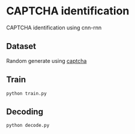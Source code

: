 # CAPTCHA identification

CAPTCHA identification using cnn-rnn

## Dataset

Random generate using [captcha](./https://github.com/lepture/captcha)

## Train

```
python train.py
```

## Decoding

```
python decode.py
```